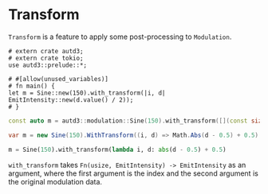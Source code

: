 # Transform

`Transform` is a feature to apply some post-processing to `Modulation`.

```rust,edition2021
# extern crate autd3;
# extern crate tokio;
use autd3::prelude::*;

# #[allow(unused_variables)]
# fn main() {
let m = Sine::new(150).with_transform(|i, d| EmitIntensity::new(d.value() / 2));
# }
```

```cpp
const auto m = autd3::modulation::Sine(150).with_transform([](const size_t idx, const double d) -> double { return std::abs(d - 0.5) + 0.5; });
```

```cs
var m = new Sine(150).WithTransform((i, d) => Math.Abs(d - 0.5) + 0.5);
```

```python
m = Sine(150).with_transform(lambda i, d: abs(d - 0.5) + 0.5)
```

`with_transform` takes `Fn(usize, EmitIntensity) -> EmitIntensity` as an argument, where the first argument is the index and the second argument is the original modulation data.
